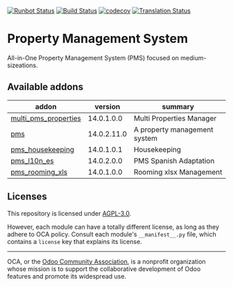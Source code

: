 [![Runbot Status](https://runbot.odoo-community.org/runbot/badge/flat/293/14.0.svg)](https://runbot.odoo-community.org/runbot/repo/github-com-oca-pms-293)
[![Build Status](https://travis-ci.com/OCA/pms.svg?branch=14.0)](https://travis-ci.com/OCA/pms)
[![codecov](https://codecov.io/gh/OCA/pms/branch/14.0/graph/badge.svg)](https://codecov.io/gh/OCA/pms)
[![Translation Status](https://translation.odoo-community.org/widgets/pms-14-0/-/svg-badge.svg)](https://translation.odoo-community.org/engage/pms-14-0/?utm_source=widget)

<!-- /!\ do not modify above this line -->

# Property Management System

All-in-One Property Management System (PMS) focused on medium-sizeations.

<!-- /!\ do not modify below this line -->

<!-- prettier-ignore-start -->

[//]: # (addons)

Available addons
----------------
addon | version | summary
--- | --- | ---
[multi_pms_properties](multi_pms_properties/) | 14.0.1.0.0 | Multi Properties Manager
[pms](pms/) | 14.0.2.11.0 | A property management system
[pms_housekeeping](pms_housekeeping/) | 14.0.1.0.1 | Housekeeping
[pms_l10n_es](pms_l10n_es/) | 14.0.2.0.0 | PMS Spanish Adaptation
[pms_rooming_xls](pms_rooming_xls/) | 14.0.1.0.0 | Rooming xlsx Management

[//]: # (end addons)

<!-- prettier-ignore-end -->

## Licenses

This repository is licensed under [AGPL-3.0](LICENSE).

However, each module can have a totally different license, as long as they adhere to OCA
policy. Consult each module's `__manifest__.py` file, which contains a `license` key
that explains its license.

----

OCA, or the [Odoo Community Association](http://odoo-community.org/), is a nonprofit
organization whose mission is to support the collaborative development of Odoo features
and promote its widespread use.
